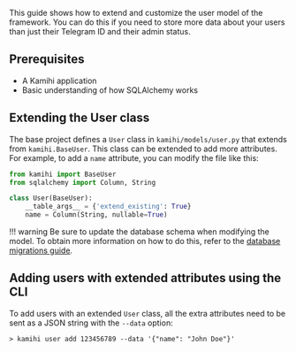 This guide shows how to extend and customize the user model of the framework. You can do this if you need to store more data about your users than just their Telegram ID and their admin status.

## Prerequisites

- A Kamihi application
- Basic understanding of how SQLAlchemy works

## Extending the User class

The base project defines a `User` class in `kamihi/models/user.py` that extends from `kamihi.BaseUser`. This class can be extended to add more attributes. For example, to add a `name` attribute, you can modify the file like this:

```python
from kamihi import BaseUser
from sqlalchemy import Column, String

class User(BaseUser):
    __table_args__ = {'extend_existing': True}
    name = Column(String, nullable=True)
```

!!! warning
    Be sure to update the database schema when modifying the model. To obtain more information on how to do this, refer to the [database migrations guide](../db/migrations.md).

## Adding users with extended attributes using the CLI

To add users with an extended `User` class, all the extra attributes need to be sent as a JSON string with the `--data` option:

```shell
> kamihi user add 123456789 --data '{"name": "John Doe"}'
```
